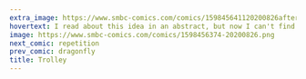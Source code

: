 ```yaml
---
extra_image: https://www.smbc-comics.com/comics/159845641120200826after.png
hovertext: I read about this idea in an abstract, but now I can't find the paper!
image: https://www.smbc-comics.com/comics/1598456374-20200826.png
next_comic: repetition
prev_comic: dragonfly
title: Trolley
---
```


